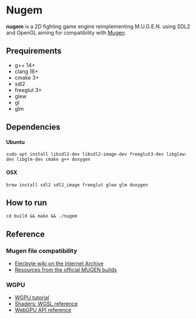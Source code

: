 # Nugem

**nugem** is a 2D fighting game engine reimplementing M.U.G.E.N. using SDL2 and OpenGL aiming for compatibility with [Mugen](https://en.wikipedia.org/wiki/Mugen_(game_engine)).

## Prequirements
* g++ 14+
* clang 16+
* cmake 3+
* sdl2
* freeglut 3+
* glew
* gl
* glm

## Dependencies
#### Ubuntu

```shell
sudo apt install libsdl2-dev libsdl2-image-dev freeglut3-dev libglew-dev libglm-dev cmake g++ doxygen
```

#### OSX

```shell
brew install sdl2 sdl2_image freeglut glew glm doxygen
```

## How to run

```shell
cd build && make && ./nugem
```

## Reference

### Mugen file compatibility

* [Elecbyte wiki on the Internet Archive](https://web.archive.org/web/20150613185024/http://elecbyte.com/wiki/index.php/Main_Page)
* [Resources from the official MUGEN builds](https://mugenarchive.com/forums/downloads.php?do=cat&id=39-mugen-builds)

### WGPU

* [WGPU tutorial](https://sotrh.github.io/learn-wgpu/)
* [Shaders: WGSL reference](https://www.w3.org/TR/WGSL/)
* [WebGPU API reference](https://gpuweb.github.io/gpuweb/#enumdef-gpufiltermode)

